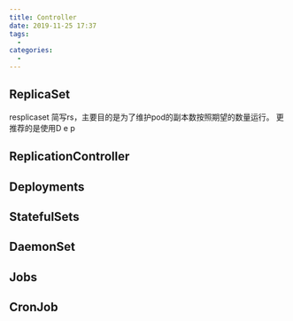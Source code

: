 ```yaml
---
title: Controller
date: 2019-11-25 17:37
tags: 
  - 
categories: 
  - 
---
```

## ReplicaSet
resplicaset 简写rs，主要目的是为了维护pod的副本数按照期望的数量运行。
更推荐的是使用D e p
## ReplicationController
## Deployments
## StatefulSets
## DaemonSet
## Jobs
## CronJob